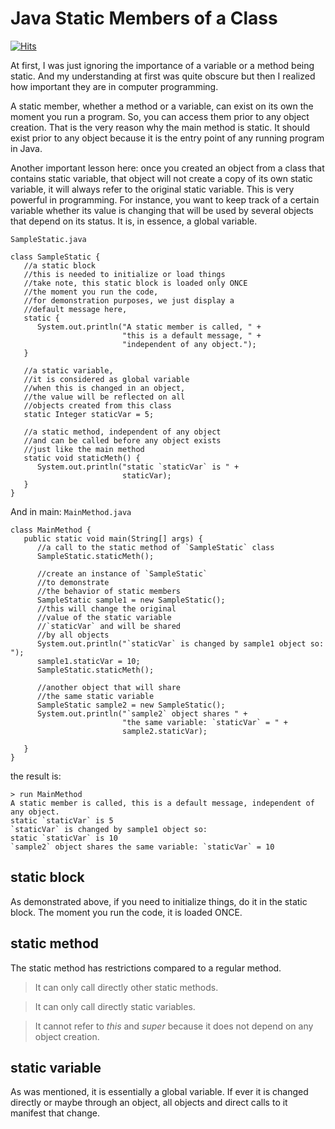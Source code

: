 # Java Static Members of a Class
[![Hits](https://hits.seeyoufarm.com/api/count/incr/badge.svg?url=https%3A%2F%2Fgithub.com%2Fxdvrx1%2Fjava-static-members-lesson&count_bg=%2379C83D&title_bg=%23555555&icon=&icon_color=%23E7E7E7&title=PAGE+VIEWS&edge_flat=false)](https://hits.seeyoufarm.com)

At first, I was just ignoring the importance of a variable or a method being static.
And my understanding at first was quite obscure but then I realized how important
they are in computer programming.

A static member, whether a method or a variable, can exist on its own the moment
you run a program. So, you can access them prior to any object creation. That is
the very reason why the main method is static. It should exist prior to any
object because it is the entry point of any running program in Java.

Another important lesson here: once you created an object from a class that contains
static variable, that object will not create a copy of its own static variable,
it will always refer to the original static variable. This is very powerful in
programming. For instance, you want to keep track of a certain variable whether 
its value is changing that will be used by several objects that depend on its status. 
It is, in essence, a global variable.

`SampleStatic.java`

```
class SampleStatic {
   //a static block
   //this is needed to initialize or load things
   //take note, this static block is loaded only ONCE 
   //the moment you run the code,
   //for demonstration purposes, we just display a 
   //default message here,
   static {
      System.out.println("A static member is called, " +
                         "this is a default message, " +
                         "independent of any object.");  
   }
   
   //a static variable,
   //it is considered as global variable
   //when this is changed in an object,
   //the value will be reflected on all
   //objects created from this class
   static Integer staticVar = 5;
   
   //a static method, independent of any object
   //and can be called before any object exists
   //just like the main method
   static void staticMeth() {
      System.out.println("static `staticVar` is " +
                         staticVar);
   }      
}
```

And in main: `MainMethod.java`

```
class MainMethod {
   public static void main(String[] args) {
      //a call to the static method of `SampleStatic` class
      SampleStatic.staticMeth();   
      
      //create an instance of `SampleStatic`
      //to demonstrate 
      //the behavior of static members
      SampleStatic sample1 = new SampleStatic();
      //this will change the original
      //value of the static variable
      //`staticVar` and will be shared
      //by all objects
      System.out.println("`staticVar` is changed by sample1 object so: ");
      sample1.staticVar = 10;
      SampleStatic.staticMeth();
      
      //another object that will share
      //the same static variable
      SampleStatic sample2 = new SampleStatic();
      System.out.println("`sample2` object shares " +
                         "the same variable: `staticVar` = " +
                         sample2.staticVar);
      
   }
}
```

the result is:

```
> run MainMethod
A static member is called, this is a default message, independent of any object.
static `staticVar` is 5
`staticVar` is changed by sample1 object so: 
static `staticVar` is 10
`sample2` object shares the same variable: `staticVar` = 10
```

## static block
As demonstrated above, if you need to initialize things, do it in
the static block. The moment you run the code, it is loaded ONCE.

## static method
The static method has restrictions compared to a regular method.
> It can only call directly other static methods.

> It can only call directly static variables.

> It cannot refer to *this* and *super* because it does not depend
on any object creation. 

## static variable
As was mentioned, it is essentially a global variable. If ever it is changed
directly or maybe through an object, all objects and direct calls to it
manifest that change.
